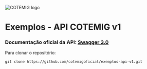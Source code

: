 ![COTEMIG logo](https://cotemig.com.br/assets/img/logo-white-x.png)
# Exemplos - API COTEMIG v1
### Documentação oficial da API: [Swagger 3.0](https://api.cotemig.com.br/v1/doc/)
Para clonar o repositório:
```
git clone https://github.com/cotemigoficial/exemplos-api-v1.git
```